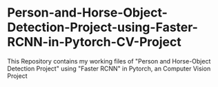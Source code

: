 # Person-and-Horse-Object-Detection-Project-using-Faster-RCNN-in-Pytorch-CV-Project
This Repository contains my working files of "Person and Horse-Object Detection Project" using "Faster RCNN" in Pytorch, an Computer Vision Project
